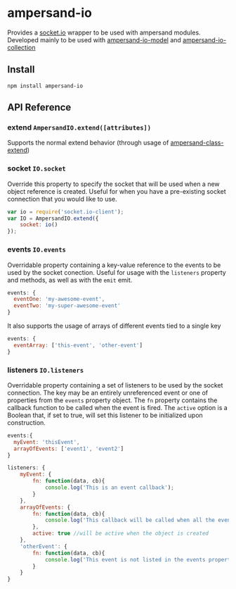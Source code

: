 ampersand-io
============

Provides a [socket.io](http://socket.io) wrapper to be used with ampersand modules. Developed mainly to be used with [ampersand-io-model](https://github.com/sinfo/ampersand-io-model) and [ampersand-io-collection](https://github.com/sinfo/ampersand-io-collection)


## Install

```
npm install ampersand-io
```

## API Reference

### extend `AmpersandIO.extend([attributes])`

Supports the normal extend behavior (through usage of [ampersand-class-extend](https://github.com/ampersandjs/ampersand-class-extend))

### socket `IO.socket`

Override this property to specify the socket that will be used when a new object reference is created. Useful for when you have a pre-existing socket connection that you would like to use.

```javascript
var io = require('socket.io-client');
var IO = AmpersandIO.extend({
    socket: io()
});
```

### events `IO.events`

Overridable property containing a key-value reference to the events to be used by the socket conection. Useful for usage with the `listeners` property and methods, as well as with the `emit` emit.

```javascript
events: {
  eventOne: 'my-awesome-event',
  eventTwo: 'my-super-awesome-event'
}
```

It also supports the usage of arrays of different events tied to a single key

```javascript
events: {
  eventArray: ['this-event', 'other-event']
}
```

### listeners `IO.listeners`

Overridable property containing a set of listeners to be used by the socket connection. The key may be an entirely unreferenced event or one of properties from the `events` property object. The `fn` property contains the callback function to be called when the event is fired. The `active` option is a Boolean that, if set to true, will set this listener to be initialized upon construction.

```javascript
events:{
  myEvent: 'thisEvent',
  arrayOfEvents: ['event1', 'event2']
}

listeners: {
	myEvent: {
		fn: function(data, cb){
			console.log('This is an event callback');
		}
	},
	arrayOfEvents: {
		fn: function(data, cb){
			console.log('This callback will be called when all the events of arrayOfEvents are fired');
		},
		active: true //will be active when the object is created
	},
	'otherEvent': {
		fn: function(data, cb){
			console.log('This event is not listed in the events property');
		}
	}
}
```
